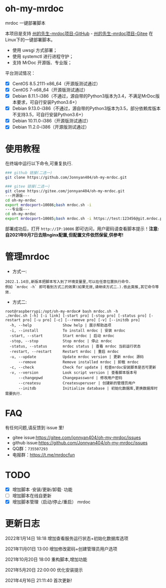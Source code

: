 # oh-my-mrdoc

mrdoc 一键部署脚本

本项目是支持 [州的先生-mrdoc项目-GitHub](https://github.com/zmister2016/MrDoc) - [州的先生-mrdoc项目-Gitee](https://gitee.com/zmister/MrDoc) 在Linux下的一键部署脚本。

- 使用 uwsgi 方式部署；
- 使用 systemctl 进行进程守护；
- 支持 MrDoc 开源版、专业版；

平台测试情况：

- [x] CentOS 8.5.2111-x86_64（开源版测试通过）
- [x] CentOS 7-x68_64（开源版测试通过）
- [x] Debian 8.11.1-i386（不通过，源自带的Python3版本为3.4，不满足MrDoc版本要求，可自行安装Python3.6+）
- [x] Debian 9.13.0-i386（不通过，源自带的Python3版本为3.5，部分依赖库版本不支持3.5，可自行安装Python3.6+）
- [x] Debian 10.11.0-i386（开源版测试通过）
- [x] Debian 11.2.0-i386（开源版测试通过）

# 使用教程

在终端中运行以下命令,可重复执行.


```bash
### github 链接(二选一)
git clone https://github.com/Jonnyan404/oh-my-mrdoc.git

### gitee 链接(二选一)
git clone https://gitee.com/jonnyan404/oh-my-mrdoc.git
---开源版---
cd oh-my-mrdoc
export mrdocport=10086;bash mrdoc.sh -i
---专业版---
cd oh-my-mrdoc
export mrdocport=10085;bash mrdoc.sh -i https://test:123456@git.mrdoc.pro/MrDoc/MrDocPro.git
```

部署成功后，打开 `http://IP:10086` 即可访问，用户密码请查看脚本提示！**注意:自2021年9月7日去除nginx配置,但配置文件依然保留,供参考!**

# 管理mrdoc

- 方式一:

```
2022.1.14日,新版本把脚本写入到了环境变量里,可以在任意位置执行命令.
例如 `mrdoc -h` 即可看到方式二的效果(如果无效,请继续方式二.).依此类推,其它命令等效.
```

- 方式二:

```
root@raspberrypi:/opt/oh-my-mrdoc# bash mrdoc.sh -h
./mrdoc.sh [-h] [-i link] [-start pro] [-stop pro] [-status pro] [-restart pro] [-u pro] [-c] [--remove pro] [-v] [--initdb pro]
  -h, --help              Show help | 展示帮助选项
  -i, --install           To install mrdoc | 安装 mrdoc
  -start, --start         Start mrdoc | 启动 mrdoc
  -stop, --stop           Stop mrdoc | 停止 mrdoc
  -status, --status       mrdoc status | 查看 mrdoc 当前运行状态
  -restart, --restart     Restart mrdoc | 重启 mrdoc
  -u, --update            Update mrdoc version | 更新 mrdoc 源码
      --remove            Remove installed mrdoc | 卸载 mrdoc
  -c, --check             Check for update | 检查mrdoc安装脚本是否可更新
  -v, --version           Look script version | 查看脚本版本号
      --changepwd         Changepassword | 修改用户密码
      --createsu          Createsuperuser | 创建新的管理员用户
      --initdb            Initialize database | 初始化数据库,更换数据库时需要执行.
```

# FAQ

有任何问题,请反馈到 issue 里!

- gitee issue:<https://gitee.com/jonnyan404/oh-my-mrdoc/issues>
- github issue:<https://github.com/Jonnyan404/oh-my-mrdoc/issues>
- QQ群：`735507293`
- 电报群：<https://t.me/mrdocfun>

# TODO

- [x] 增加脚本 ·安装/更新/卸载· 功能
- [ ] 增加脚本在线自更新
- [x] 增加脚本管理（启动/停止/重启） mrdoc

# 更新日志
2022年1月14日 18:18  增加查看服务运行状态+初始化数据库选项

2021年11月01日 13:00 增加修改密码+创建管理员用户选项

2021年10月20日 18:00 重构脚本,增加功能

2021年5月20日 22:00:00 优化安装提示

2021年4月16日 21:11:40 首次更新!

